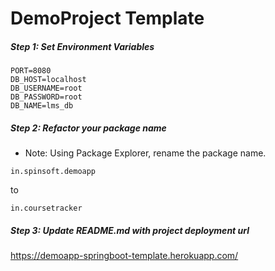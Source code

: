 # DemoProject Template

##### Step 1: Set Environment Variables
```
PORT=8080
DB_HOST=localhost
DB_USERNAME=root
DB_PASSWORD=root
DB_NAME=lms_db
```


##### Step 2: Refactor your package name

* Note: Using Package Explorer, rename the package name.

```
in.spinsoft.demoapp
```
to
```
in.coursetracker
```

##### Step 3: Update README.md with project deployment url

https://demoapp-springboot-template.herokuapp.com/
